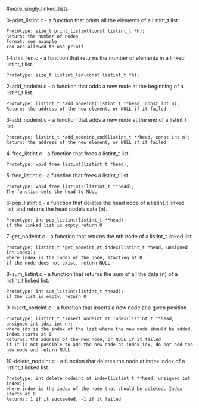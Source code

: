#more_singly_linked_lists

0-print_listint.c - a function that prints all the elements of a listint_t list.

	Prototype: size_t print_listint(const listint_t *h);
	Return: the number of nodes
	Format: see example
	You are allowed to use printf
 

1-listint_len.c - a function that returns the number of elements in a linked listint_t list.

	Prototype: size_t listint_len(const listint_t *h);


2-add_nodeint.c - a function that adds a new node at the beginning of a listint_t list.

	Prototype: listint_t *add_nodeint(listint_t **head, const int n);
	Return: the address of the new element, or NULL if it failed


3-add_nodeint.c - a function that adds a new node at the end of a listint_t list.

	Prototype: listint_t *add_nodeint_end(listint_t **head, const int n);
	Return: the address of the new element, or NULL if it failed


4-free_listint.c - a function that frees a listint_t list.

	Prototype: void free_listint(listint_t *head);


5-free_listint.c - a function that frees a listint_t list.

	Prototype: void free_listint2(listint_t **head);
	The function sets the head to NULL


6-pop_listint.c - a function that deletes the head node of a listint_t linked list, and returns the head node’s data (n).

	Prototype: int pop_listint(listint_t **head);
	if the linked list is empty return 0



7-get_nodeint.c - a function that returns the nth node of a listint_t linked list.

	Prototype: listint_t *get_nodeint_at_index(listint_t *head, unsigned int index);
	where index is the index of the node, starting at 0
	if the node does not exist, return NULL


8-sum_listint.c - a function that returns the sum of all the data (n) of a listint_t linked list.

	Prototype: int sum_listint(listint_t *head);
	if the list is empty, return 0


9-insert_nodeint.c - a function that inserts a new node at a given position.

	Prototype: listint_t *insert_nodeint_at_index(listint_t **head, unsigned int idx, int n);
	where idx is the index of the list where the new node should be added. Index starts at 0
	Returns: the address of the new node, or NULL if it failed
	if it is not possible to add the new node at index idx, do not add the new node and return NULL

10-delete_nodeint.c - a function that deletes the node at index index of a listint_t linked list.

	Prototype: int delete_nodeint_at_index(listint_t **head, unsigned int index);
	where index is the index of the node that should be deleted. Index starts at 0
	Returns: 1 if it succeeded, -1 if it failed
